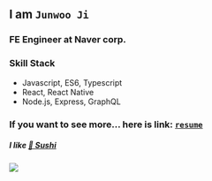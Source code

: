 ## I am `Junwoo Ji`

### FE Engineer at Naver corp.

### Skill Stack

- Javascript, ES6, Typescript
- React, React Native
- Node.js, Express, GraphQL

### If you want to see more... here is link: [`resume`](https://github.com/738/resume)

##### I like [🍣 Sushi](https://github.com/738/awesome-sushi)

<a href="https://hits.seeyoufarm.com"/><img src="https://hits.seeyoufarm.com/api/count/incr/badge.svg?url=https%3A%2F%2Fgithub.com%2F738"/></a>

<!--
**738/738** is a ✨ _special_ ✨ repository because its `README.md` (this file) appears on your GitHub profile.

Here are some ideas to get you started:

- 🔭 I’m currently working on ...
- 🌱 I’m currently learning ...
- 👯 I’m looking to collaborate on ...
- 🤔 I’m looking for help with ...
- 💬 Ask me about ...
- 📫 How to reach me: ...
- 😄 Pronouns: ...
- ⚡ Fun fact: ...
-->
